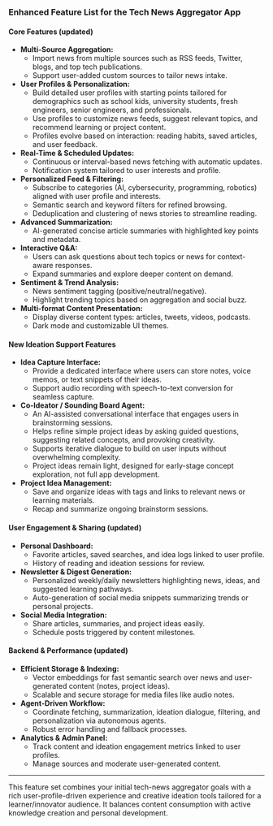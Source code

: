 ### Enhanced Feature List for the Tech News Aggregator App

#### Core Features (updated)

- **Multi-Source Aggregation:**
    - Import news from multiple sources such as RSS feeds, Twitter, blogs, and top tech publications.
    - Support user-added custom sources to tailor news intake.
- **User Profiles \& Personalization:**
    - Build detailed user profiles with starting points tailored for demographics such as school kids, university students, fresh engineers, senior engineers, and professionals.
    - Use profiles to customize news feeds, suggest relevant topics, and recommend learning or project content.
    - Profiles evolve based on interaction: reading habits, saved articles, and user feedback.
- **Real-Time \& Scheduled Updates:**
    - Continuous or interval-based news fetching with automatic updates.
    - Notification system tailored to user interests and profile.
- **Personalized Feed \& Filtering:**
    - Subscribe to categories (AI, cybersecurity, programming, robotics) aligned with user profile and interests.
    - Semantic search and keyword filters for refined browsing.
    - Deduplication and clustering of news stories to streamline reading.
- **Advanced Summarization:**
    - AI-generated concise article summaries with highlighted key points and metadata.
- **Interactive Q\&A:**
    - Users can ask questions about tech topics or news for context-aware responses.
    - Expand summaries and explore deeper content on demand.
- **Sentiment \& Trend Analysis:**
    - News sentiment tagging (positive/neutral/negative).
    - Highlight trending topics based on aggregation and social buzz.
- **Multi-format Content Presentation:**
    - Display diverse content types: articles, tweets, videos, podcasts.
    - Dark mode and customizable UI themes.


#### New Ideation Support Features

- **Idea Capture Interface:**
    - Provide a dedicated interface where users can store notes, voice memos, or text snippets of their ideas.
    - Support audio recording with speech-to-text conversion for seamless capture.
- **Co-Ideator / Sounding Board Agent:**
    - An AI-assisted conversational interface that engages users in brainstorming sessions.
    - Helps refine simple project ideas by asking guided questions, suggesting related concepts, and provoking creativity.
    - Supports iterative dialogue to build on user inputs without overwhelming complexity.
    - Project ideas remain light, designed for early-stage concept exploration, not full app development.
- **Project Idea Management:**
    - Save and organize ideas with tags and links to relevant news or learning materials.
    - Recap and summarize ongoing brainstorm sessions.


#### User Engagement \& Sharing (updated)

- **Personal Dashboard:**
    - Favorite articles, saved searches, and idea logs linked to user profile.
    - History of reading and ideation sessions for review.
- **Newsletter \& Digest Generation:**
    - Personalized weekly/daily newsletters highlighting news, ideas, and suggested learning pathways.
    - Auto-generation of social media snippets summarizing trends or personal projects.
- **Social Media Integration:**
    - Share articles, summaries, and project ideas easily.
    - Schedule posts triggered by content milestones.


#### Backend \& Performance (updated)

- **Efficient Storage \& Indexing:**
    - Vector embeddings for fast semantic search over news and user-generated content (notes, project ideas).
    - Scalable and secure storage for media files like audio notes.
- **Agent-Driven Workflow:**
    - Coordinate fetching, summarization, ideation dialogue, filtering, and personalization via autonomous agents.
    - Robust error handling and fallback processes.
- **Analytics \& Admin Panel:**
    - Track content and ideation engagement metrics linked to user profiles.
    - Manage sources and moderate user-generated content.

***

This feature set combines your initial tech-news aggregator goals with a rich user-profile-driven experience and creative ideation tools tailored for a learner/innovator audience. It balances content consumption with active knowledge creation and personal development.

